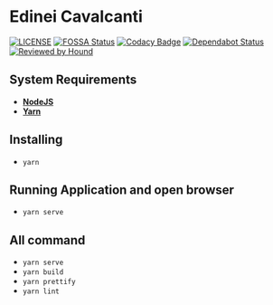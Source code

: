 # Edinei Cavalcanti

[![LICENSE](https://img.shields.io/github/license/neiesc/neiesc.github.io.svg)](./LICENSE)
[![FOSSA Status](https://app.fossa.io/api/projects/git%2Bgithub.com%2Fneiesc%2Fneiesc.github.io.svg?type=shield)](https://app.fossa.io/projects/git%2Bgithub.com%2Fneiesc%2Fneiesc.github.io?ref=badge_shield)
[![Codacy Badge](https://api.codacy.com/project/badge/Grade/e2b3ee4a99cf4c5c924a650da3125940)](https://www.codacy.com/app/neiesc/neiesc.github.io?utm_source=github.com&amp;utm_medium=referral&amp;utm_content=neiesc/neiesc.github.io&amp;utm_campaign=Badge_Grade)
[![Dependabot Status](https://api.dependabot.com/badges/status?host=github&repo=neiesc/neiesc.github.io)](https://dependabot.com)
[![Reviewed by Hound](https://img.shields.io/badge/Reviewed_by-Hound-8E64B0.svg)](https://houndci.com)

## System Requirements

- **[NodeJS](https://nodejs.org/en/)**
- **[Yarn](https://yarnpkg.com/en/)**

## Installing

- `yarn`

## Running Application and open browser

- `yarn serve`

## All command

- `yarn serve`
- `yarn build`
- `yarn prettify`
- `yarn lint`
